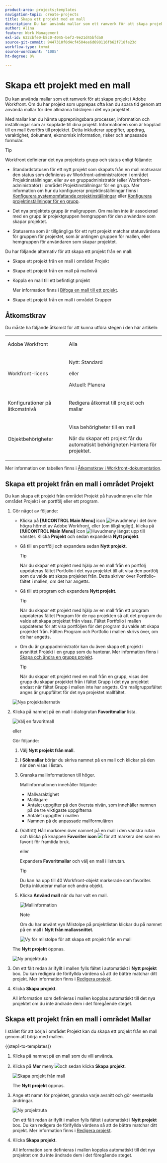 ```yaml
---
product-area: projects;templates
navigation-topic: create-projects
title: Skapa ett projekt med en mall
description: Du kan använda mallar som ett ramverk för att skapa projekt i Adobe Workfront. Om du har projekt som upprepas ofta kan du spara tid genom att använda mallar för den allmänna tidslinjen i det nya projektet.
author: Alina
feature: Work Management
exl-id: 622cbfe0-b8c0-4045-bef2-9e21d45bfda0
source-git-commit: 9447310f0d4cf4504ee6d690116fb62f718fe23d
workflow-type: tm+mt
source-wordcount: '1085'
ht-degree: 0%

---
```


# Skapa ett projekt med en mall

<!-- Audited: 01/2024 -->

Du kan använda mallar som ett ramverk för att skapa projekt i Adobe Workfront. Om du har projekt som upprepas ofta kan du spara tid genom att använda mallar för den allmänna tidslinjen i det nya projektet.

Med mallar kan du hämta upprepningsbara processer, information och inställningar som är kopplade till dina projekt. Informationen som är kopplad till en mall överförs till projektet. Detta inkluderar uppgifter, uppdrag, varaktighet, dokument, ekonomisk information, risker och anpassade formulär.

>[!TIP]
>
>Workfront definierar det nya projektets grupp och status enligt följande:
>
>* Standardstatusen för ett nytt projekt som skapats från en mall motsvarar den status som definieras av Workfront-administratören i området Projektinställningar, eller av en gruppadministratör (eller Workfront-administratör) i området Projektinställningar för en grupp. Mer information om hur du konfigurerar projektinställningar finns i [Konfigurera systemomfattande projektinställningar](../../../administration-and-setup/set-up-workfront/configure-system-defaults/set-project-preferences.md) eller [Konfigurera projektinställningar för en grupp](../../../administration-and-setup/manage-groups/create-and-manage-groups/configure-project-preferences-group.md).
>
>* Det nya projektets grupp är mallgruppen. Om mallen inte är associerad med en grupp är projektgruppen hemgruppen för den användare som skapar projektet.
>
>* Statuserna som är tillgängliga för ett nytt projekt matchar statusvärdena för gruppen för projektet, som är antingen gruppen för mallen, eller hemgruppen för användaren som skapar projektet.

Du har följande alternativ för att skapa ett projekt från en mall:

* Skapa ett projekt från en mall i området Projekt
* Skapa ett projekt från en mall på mallnivå
* Koppla en mall till ett befintligt projekt

  Mer information finns i [Bifoga en mall till ett projekt](../../../manage-work/projects/create-and-manage-templates/attach-template-to-project.md).

* Skapa ett projekt från en mall i området Grupper

## Åtkomstkrav

<!--drafted for P&P:

<table style="table-layout:auto"> 
 <col> 
 <col> 
 <tbody> 
  <tr> 
   <td role="rowheader">Adobe Workfront plan*</td> 
   <td> <p>Any </p> </td> 
  </tr> 
  <tr> 
   <td role="rowheader">Workfront license*</td> 
   <td> <p>Current license: Standard </p>
   Or
   <p>Legacy license: Plan </p>
    </td> 
  </tr> 
  <tr> 
   <td role="rowheader">Access level configurations*</td> 
   <td> <p>Edit access to Projects and to Templates</p> <p><b>NOTE</b>
   
   If you still don't have access, ask your Workfront administrator if they set additional restrictions in your access level. For information about access to projects, see <a href="../../../administration-and-setup/add-users/configure-and-grant-access/grant-access-projects.md" class="MCXref xref">Grant access to projects</a>. For information on how a Workfront administrator can change your access level, see <a href="../../../administration-and-setup/add-users/configure-and-grant-access/create-modify-access-levels.md" class="MCXref xref">Create or modify custom access levels</a>. </p> </td> 
  </tr> 
  <tr> 
   <td role="rowheader">Object permissions</td> 
   <td> <p>View permissions to a template</p> <p>When you create a project you automatically receive Manage permissions to the project </p> <p> For information about project permissions, see <a href="../../../workfront-basics/grant-and-request-access-to-objects/share-a-project.md" class="MCXref xref">Share a project in Adobe Workfront</a>.</p> <p>For information on requesting additional access, see <a href="../../../workfront-basics/grant-and-request-access-to-objects/request-access.md" class="MCXref xref">Request access to objects </a>.</p> </td> 
  </tr> 
 </tbody> 
</table>
-->

Du måste ha följande åtkomst för att kunna utföra stegen i den här artikeln:

<table style="table-layout:auto"> 
 <col> 
 <col> 
 <tbody> 
  <tr> 
   <td role="rowheader">Adobe Workfront</td> 
   <td> <p>Alla </p> </td> 
  </tr> 
  <tr> 
   <td role="rowheader">Workfront-licens</td> 
   <td> <p>Nytt: Standard</p>
        <p>eller</p>
        <p>Aktuell: Planera </p> </td> 
  </tr> 
  <tr> 
   <td role="rowheader">Konfigurationer på åtkomstnivå</td> 
   <td> <p>Redigera åtkomst till projekt och mallar</p> </td> 
  </tr> 
  <tr> 
   <td role="rowheader">Objektbehörigheter</td> 
   <td> <p>Visa behörigheter till en mall</p> <p>När du skapar ett projekt får du automatiskt behörigheten Hantera för projektet.</p></td> 
  </tr> 
 </tbody> 
</table>

Mer information om tabellen finns i [Åtkomstkrav i Workfront-dokumentation](/help/quicksilver/administration-and-setup/add-users/access-levels-and-object-permissions/access-level-requirements-in-documentation.md).

## Skapa ett projekt från en mall i området Projekt

Du kan skapa ett projekt från området Projekt på huvudmenyn eller från området Projekt i en portfölj eller ett program.

1. Gör något av följande:

   * Klicka på **[!UICONTROL Main Menu]** icon ![Huvudmeny](/help/_includes/assets/main-menu-icon.png) i det övre högra hörnet av Adobe Workfront, eller (om tillgängligt), klicka på **[!UICONTROL Main Menu]** icon ![Huvudmeny](/help/_includes/assets/main-menu-icon-left-nav.png) längst upp till vänster. Klicka **Projekt** och sedan expandera **Nytt projekt**.
   * Gå till en portfölj och expandera sedan **Nytt projekt**.

     >[!TIP]
     >
     >När du skapar ett projekt med hjälp av en mall från en portfölj uppdateras fältet Portfolio i det nya projektet till att visa den portfölj som du valde att skapa projektet från. Detta skriver över Portfolio-fältet i mallen, om det har angetts.

   * Gå till ett program och expandera **Nytt projekt**.

     >[!TIP]
     >
     >När du skapar ett projekt med hjälp av en mall från ett program uppdateras fältet Program för de nya projekten så att det program du valde att skapa projektet från visas. Fältet Portfolio i mallen uppdateras för att visa portföljen för det program du valde att skapa projektet från. Fälten Program och Portfolio i mallen skrivs över, om de har angetts.

   * Om du är gruppadministratör kan du även skapa ett projekt i avsnittet Projekt i en grupp som du hanterar. Mer information finns i [Skapa och ändra en grupps projekt](../../../administration-and-setup/manage-groups/work-with-group-objects/create-and-modify-a-groups-projects.md).

     >[!TIP]
     >
     >När du skapar ett projekt med en mall från en grupp, visas den grupp du skapar projektet från i fältet Grupp i det nya projektet endast när fältet Grupp i mallen inte har angetts. Om mallgruppsfältet anges är gruppfältet för det nya projektet mallfältet.

   <!--
   <p>(this, above, is hyperlinked to the classic version of this article; the Milestone View steps are similar to creating a project in Classic than to the way you do it in NWE)</p>
   -->

   ![Nya projektalternativ](assets/new-project-dropdown.png)

1. Klicka på namnet på en mall i dialogrutan **Favoritmallar** lista.

   ![Välj en favoritmall](assets/new-project-from-template-dropdown-with-template-favorites.png)

   eller

   Gör följande:

   1. Välj **Nytt projekt från mall**.
   1. I **Sökmallar** börjar du skriva namnet på en mall och klickar på den när den visas i listan.
   1. Granska mallinformationen till höger.

      Mallinformationen innehåller följande:

      * Mallvaraktighet
      * Mallägare
      * Antalet uppgifter på den översta nivån, som innehåller namnen på de tre viktigaste uppgifterna
      * Antalet uppgifter i mallen
      * Namnen på de anpassade mallformulären

   1. (Valfritt) Håll markören över namnet på en mall i den vänstra rutan och klicka på knappen **Favoriter** **icon** ![](assets/favorites-icon-small.png) för att markera den som en favorit för framtida bruk.

      eller

      Expandera **Favoritmallar** och välj en mall i listrutan.

      >[!TIP]
      >
      >Du kan ha upp till 40 Workfront-objekt markerade som favoriter. Detta inkluderar mallar och andra objekt.

   1. Klicka **Använd mall** när du har valt en mall.

      ![Mallinformation](assets/new-project-from-template-small-box-with-template-details-panel.png)

      >[!NOTE]
      >
      >Om du har använt vyn Milstolpe på projektlistan klickar du på namnet på en mall i **Nytt från mallavsnittet**.
      >
      >
      >![Vy för milstolpe för att skapa ett projekt från en mall](assets/create-project-from-template-box-from-milestone-view-nwe-350x275.png)
      >

   The **Nytt projekt** öppnas.

   ![Ny projektruta](assets/new-project-from-template-box.png)

1. Om ett fält redan är ifyllt i mallen fylls fältet i automatiskt i **Nytt projekt** box. Du kan redigera de förifyllda värdena så att de bättre matchar ditt projekt. Mer information finns i [Redigera projekt](../../../manage-work/projects/manage-projects/edit-projects.md).
1. Klicka **Skapa projekt**.

   All information som definieras i mallen kopplas automatiskt till det nya projektet om du inte ändrade dem i det föregående steget.

## Skapa ett projekt från en mall i området Mallar

I stället för att börja i området Projekt kan du skapa ett projekt från en mall genom att börja med mallen.

{{step1-to-templates}}

1. Klicka på namnet på en mall som du vill använda.
1. Klicka på **Mer** meny ![](assets/more-icon.png)och sedan klicka **Skapa projekt**.

   ![Skapa projekt från mall](assets/project-sharing-on-template.png)

   The **Nytt projekt** öppnas.

1. Ange ett namn för projektet, granska varje avsnitt och gör eventuella ändringar.

   ![Ny projektruta](assets/new-project-from-template-box.png)

   Om ett fält redan är ifyllt i mallen fylls fältet i automatiskt i **Nytt projekt** box. Du kan redigera de förifyllda värdena så att de bättre matchar ditt projekt. Mer information finns i [Redigera projekt](../../../manage-work/projects/manage-projects/edit-projects.md).

1. Klicka **Skapa projekt**.

   All information som definieras i mallen kopplas automatiskt till det nya projektet om du inte ändrade dem i det föregående steget.
